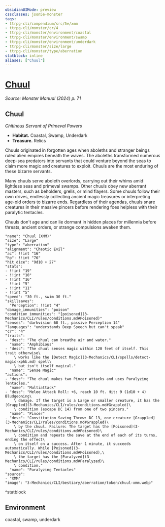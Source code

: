 ```yaml
---
obsidianUIMode: preview
cssclasses: json5e-monster
tags:
- ttrpg-cli/compendium/src/5e/xmm
- ttrpg-cli/monster/cr/4
- ttrpg-cli/monster/environment/coastal
- ttrpg-cli/monster/environment/swamp
- ttrpg-cli/monster/environment/underdark
- ttrpg-cli/monster/size/large
- ttrpg-cli/monster/type/aberration
statblock: inline
aliases: ["Chuul"]
---
```

# [Chuul](3-Mechanics\CLI\bestiary\aberration/chuul-xmm.md)
*Source: Monster Manual (2024) p. 71*  

## Chuul

*Chitinous Servant of Primeval Powers*

- **Habitat.** Coastal, Swamp, Underdark  
- **Treasure.** Relics  

Chuuls originated in forgotten ages when aboleths and stranger beings ruled alien empires beneath the waves. The aboleths transformed numerous deep-sea predators into servants that could venture beyond the seas to claim more magic and creatures to exploit. Chuuls are the most enduring of these bizarre servants.

Many chuuls serve aboleth overlords, carrying out their whims amid lightless seas and primeval swamps. Other chuuls obey new aberrant masters, such as beholders, grells, or mind flayers. Some chuuls follow their own drives, endlessly collecting ancient magic treasures or interpreting age-old orders to bizarre ends. Regardless of their agendas, chuuls snare creatures in their massive pincers before rendering foes helpless with their paralytic tentacles.

Chuuls don't age and can lie dormant in hidden places for millennia before threats, ancient orders, or strange compulsions awaken them.

```statblock
"name": "Chuul (XMM)"
"size": "Large"
"type": "aberration"
"alignment": "Chaotic Evil"
"ac": !!int "16"
"hp": !!int "76"
"hit_dice": "9d10 + 27"
"stats":
- !!int "19"
- !!int "10"
- !!int "16"
- !!int "5"
- !!int "11"
- !!int "5"
"speed": "30 ft., swim 30 ft."
"skillsaves":
  "Perception": !!int "4"
"damage_immunities": "poison"
"condition_immunities": "[poisoned](3-Mechanics/CLI/rules/conditions.md#Poisoned)"
"senses": "darkvision 60 ft., passive Perception 14"
"languages": "understands Deep Speech but can't speak"
"cr": "4"
"traits":
- "desc": "The chuul can breathe air and water."
  "name": "Amphibious"
- "desc": "The chuul senses magic within 120 feet of itself. This trait otherwise\
    \ works like the [Detect Magic](3-Mechanics/CLI/spells/detect-magic-xphb.md) spell\
    \ but isn't itself magical."
  "name": "Sense Magic"
"actions":
- "desc": "The chuul makes two Pincer attacks and uses Paralyzing Tentacles."
  "name": "Multiattack"
- "desc": "Melee Attack Roll: +6, reach 10 ft. Hit: 9 (1d10 + 4) Bludgeoning\
    \ damage. If the target is a Large or smaller creature, it has the [Grappled](3-Mechanics/CLI/rules/conditions.md#Grappled)\
    \ condition (escape DC 14) from one of two pincers."
  "name": "Pincer"
- "desc": "Constitution Saving Throw: DC 13, one creature [Grappled](3-Mechanics/CLI/rules/conditions.md#Grappled)\
    \ by the chuul. Failure: The target has the [Poisoned](3-Mechanics/CLI/rules/conditions.md#Poisoned)\
    \ condition and repeats the save at the end of each of its turns, ending the effect\
    \ on itself on a success. After 1 minute, it succeeds automatically. While [Poisoned](3-Mechanics/CLI/rules/conditions.md#Poisoned),\
    \ the target has the [Paralyzed](3-Mechanics/CLI/rules/conditions.md#Paralyzed)\
    \ condition."
  "name": "Paralyzing Tentacles"
"source":
- "XMM"
"image": "3-Mechanics/CLI/bestiary/aberration/token/chuul-xmm.webp"
```
^statblock

## Environment

coastal, swamp, underdark